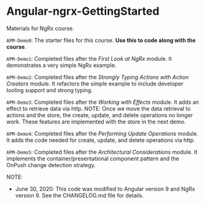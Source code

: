 # Angular-ngrx-GettingStarted

Materials for NgRx course.

`APM-Demo0`: The starter files for this course. **Use this to code along with the course**.

`APM-Demo1`: Completed files after the *First Look at NgRx* module. It demonstrates a very simple NgRx example.

`APM-Demo2`: Completed files after the *Strongly Typing Actions with Action Creators* module. It refactors the simple
example to include developer tooling support and strong typing.

`APM-Demo3`: Completed files after the *Working with Effects* module. It adds an effect to retrieve data via http. NOTE:
Once we move the data retrieval to actions and the store, the create, update, and delete operations no longer work.
These features are implemented with the store in the next demo.

`APM-Demo4`: Completed files after the *Performing Update Operations* module. It adds the code needed for create,
update, and delete operations via http.

`APM-Demo5`: Completed files after the *Architectural Considerations* module. It implements the container/presentational
component pattern and the OnPush change detection strategy.

NOTE:

- June 30, 2020: This code was modified to Angular version 9 and NgRx version 9. See the CHANGELOG.md file for details.
